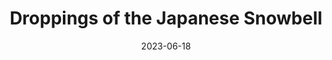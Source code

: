 ---
title: "Droppings of the Japanese Snowbell"
date: 2023-06-18
picture: "/assets/camera-roll/2023/06/2023-06-18-droppings-of-the-japanese-snowbell/20230618_233517697_iOS.jpg"
thumbnail: "/assets/camera-roll/2023/06/2023-06-18-droppings-of-the-japanese-snowbell/20230618_233517697_iOS-thumbnail.jpg"
type: picture
tags:
  - In the backyard
  - Styrax japonicus
  - Identified with PictureThis
---